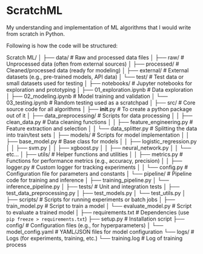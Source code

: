 # ScratchML
My understanding and implementation of ML algorithms that I would write from scratch in Python.

Following is how the code will be structured:

Scratch ML/
│
├── data/                     # Raw and processed data files
│   ├── raw/                  # Unprocessed data (often from external sources)
│   ├── processed/            # Cleaned/processed data (ready for modeling)
│   ├── external/             # External datasets (e.g., pre-trained models, API data)
│   └── test/                 # Test data or small datasets used for testing
│
├── notebooks/                # Jupyter notebooks for exploration and prototyping
│   ├── 01_exploration.ipynb  # Data exploration
│   ├── 02_modeling.ipynb     # Model training and validation
│   └── 03_testing.ipynb      # Random testing used as a scratchpad
│
├── src/                      # Core source code for all algorithms
│   ├── __init__.py           # To create a python package out of it
│   ├── data_preprocessing/   # Scripts for data processing
│   │   ├── clean_data.py     # Data cleaning functions
│   │   ├── feature_engineering.py # Feature extraction and selection
│   │   └── data_splitter.py  # Splitting the data into train/test sets
│   ├── models/               # Scripts for model implementation
│   │   ├── base_model.py     # Base class for models
│   │   ├── logistic_regression.py
│   │   ├── svm.py
│   │   ├── xgboost.py
│   │   ├── neural_network.py
│   │   └── etc...
│   ├── utils/                # Helper functions and utilities
│   │   ├── metrics.py        # Functions for performance metrics (e.g., accuracy, precision)
│   │   ├── logger.py         # Custom logger for tracking experiments
│   │   └── config.py         # Configuration file for parameters and constants
│   └── pipeline/             # Pipeline code for training and inference
│       ├── training_pipeline.py
│       └── inference_pipeline.py
│
├── tests/                    # Unit and integration tests
│   ├── test_data_preprocessing.py
│   ├── test_models.py
│   └── test_utils.py
│
├── scripts/                  # Scripts for running experiments or batch jobs
│   ├── train_model.py        # Script to train a model
│   └── evaluate_model.py     # Script to evaluate a trained model
│
├── requirements.txt          # Dependencies (use `pip freeze > requirements.txt`)
├── setup.py                  # Installation script
├── config/                   # Configuration files (e.g., for hyperparameters)
│   └── model_config.yaml     # YAML/JSON files for model configuration
└── logs/                     # Logs (for experiments, training, etc.)
    └── training.log          # Log of training process

